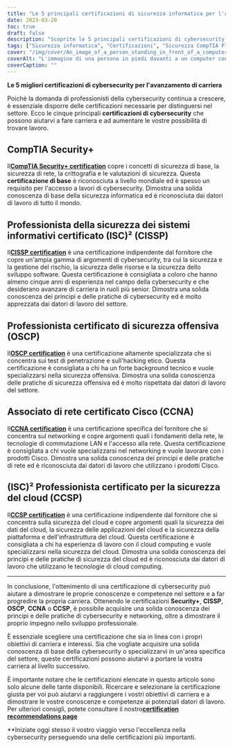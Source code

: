 ```yaml
---
title: "Le 5 principali certificazioni di sicurezza informatica per l'avanzamento di carriera"
date: 2023-03-20
toc: true
draft: false
description: "Scoprite le 5 principali certificazioni di cybersecurity che possono aiutarvi a progredire nella vostra carriera e ad aumentare le possibilità di trovare lavoro nel settore in rapida crescita della cybersecurity."
tags: ["Sicurezza informatica", "Certificazioni", "Sicurezza CompTIA Plus", "CISSP", "Sicurezza offensiva OSCP", "Cisco CCNA", "(ISC2) CCSP", "Sicurezza informatica", "Sicurezza di rete", "Sicurezza in-the-cloud", "Sviluppo professionale", "Avanzamento di carriera", "Convalida delle competenze", "Sicurezza delle informazioni", "Hacking etico", "Test di penetrazione", "Amministrazione di rete", "Cloud Computing", "Gestione della sicurezza", "Valutazione della vulnerabilità"]
cover: "/img/cover/An_image_of_a_person_standing_in_front_of_a_computer.png"
coverAlt: "L'immagine di una persona in piedi davanti a un computer con un mantello da supereroe sulle spalle, simboleggia le competenze e le conoscenze che si possono acquisire ottenendo le certificazioni di cybersecurity."
coverCaption: ""
---
```


**Le 5 migliori certificazioni di cybersecurity per l'avanzamento di carriera**

Poiché la domanda di professionisti della cybersecurity continua a crescere, è essenziale disporre delle certificazioni necessarie per distinguersi nel settore. Ecco le cinque principali **certificazioni di cybersecurity** che possono aiutarvi a fare carriera e ad aumentare le vostre possibilità di trovare lavoro.

## CompTIA Security+

Il[**CompTIA Security+ certification**](https://www.comptia.org/certifications/security) copre i concetti di sicurezza di base, la sicurezza di rete, la crittografia e le valutazioni di sicurezza. Questa **certificazione di base** è riconosciuta a livello mondiale ed è spesso un requisito per l'accesso a lavori di cybersecurity. Dimostra una solida conoscenza di base della sicurezza informatica ed è riconosciuta dai datori di lavoro di tutto il mondo.

## Professionista della sicurezza dei sistemi informativi certificato (ISC)² (CISSP)

Il[**CISSP certification**](https://www.isc2.org/Certifications/CISSP#) è una certificazione indipendente dal fornitore che copre un'ampia gamma di argomenti di cybersecurity, tra cui la sicurezza e la gestione del rischio, la sicurezza delle risorse e la sicurezza dello sviluppo software. Questa certificazione è consigliata a coloro che hanno almeno cinque anni di esperienza nel campo della cybersecurity e che desiderano avanzare di carriera in ruoli più senior. Dimostra una solida conoscenza dei principi e delle pratiche di cybersecurity ed è molto apprezzata dai datori di lavoro del settore.

## Professionista certificato di sicurezza offensiva (OSCP)

Il[**OSCP certification**](https://www.offensive-security.com/pwk-oscp/) è una certificazione altamente specializzata che si concentra sui test di penetrazione e sull'hacking etico. Questa certificazione è consigliata a chi ha un forte background tecnico e vuole specializzarsi nella sicurezza offensiva. Dimostra una solida conoscenza delle pratiche di sicurezza offensiva ed è molto rispettata dai datori di lavoro del settore.

## Associato di rete certificato Cisco (CCNA)

Il[**CCNA certification**](https://www.cisco.com/c/en/us/training-events/training-certifications/certifications/associate/ccna.html) è una certificazione specifica del fornitore che si concentra sul networking e copre argomenti quali i fondamenti della rete, le tecnologie di commutazione LAN e l'accesso alla rete. Questa certificazione è consigliata a chi vuole specializzarsi nel networking e vuole lavorare con i prodotti Cisco. Dimostra una solida conoscenza dei principi e delle pratiche di rete ed è riconosciuta dai datori di lavoro che utilizzano i prodotti Cisco.

## (ISC)² Professionista certificato per la sicurezza del cloud (CCSP)

Il[**CCSP certification**](https://www.isc2.org/Certifications/CCSP) è una certificazione indipendente dal fornitore che si concentra sulla sicurezza del cloud e copre argomenti quali la sicurezza dei dati del cloud, la sicurezza delle applicazioni del cloud e la sicurezza della piattaforma e dell'infrastruttura del cloud. Questa certificazione è consigliata a chi ha esperienza di lavoro con il cloud computing e vuole specializzarsi nella sicurezza del cloud. Dimostra una solida conoscenza dei principi e delle pratiche di sicurezza del cloud ed è riconosciuta dai datori di lavoro che utilizzano le tecnologie di cloud computing.

______

In conclusione, l'ottenimento di una certificazione di cybersecurity può aiutare a dimostrare le proprie conoscenze e competenze nel settore e a far progredire la propria carriera. Ottenendo le certificazioni **Security+**, **CISSP**, **OSCP**, **CCNA** o **CCSP**, è possibile acquisire una solida conoscenza dei principi e delle pratiche di cybersecurity e networking, oltre a dimostrare il proprio impegno nello sviluppo professionale.

È essenziale scegliere una certificazione che sia in linea con i propri obiettivi di carriera e interessi. Sia che vogliate acquisire una solida conoscenza di base della cybersecurity o specializzarvi in un'area specifica del settore, queste certificazioni possono aiutarvi a portare la vostra carriera al livello successivo.

È importante notare che le certificazioni elencate in questo articolo sono solo alcune delle tante disponibili. Ricercare e selezionare la certificazione giusta per voi può aiutarvi a raggiungere i vostri obiettivi di carriera e a dimostrare le vostre conoscenze e competenze ai potenziali datori di lavoro. Per ulteriori consigli, potete consultare il nostro[**certification recommendations page**](https://simeononsecurity.ch/recommendations/certifications/)

**Iniziate oggi stesso il vostro viaggio verso l'eccellenza nella cybersecurity perseguendo una delle certificazioni più importanti.

